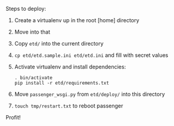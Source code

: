 Steps to deploy:

  1. Create a virtualenv up in the root [home] directory
  1. Move into that 
  1. Copy `etd/` into the current directory
  1. `cp etd/etd.sample.ini etd/etd.ini` and fill with secret values
  1. Activate virtualenv and install dependencies:

      ```
      . bin/activate
      pip install -r etd/requirements.txt
      ```

  1. Move `passenger_wsgi.py` from `etd/deploy/` into this directory
  1. `touch tmp/restart.txt` to reboot passenger

Profit!
